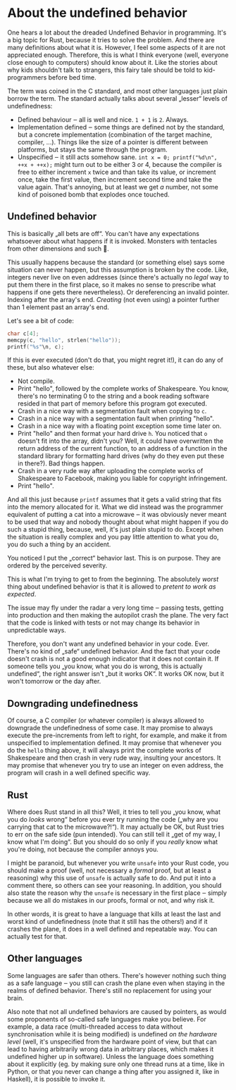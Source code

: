 # About the undefined behavior

One hears a lot about the dreaded Undefined Behavior in programming. It's a big
topic for Rust, because it tries to solve the problem. And there are many
definitions about what it is. However, I feel some aspects of it are not
appreciated enough. Therefore, this is what I think everyone (well, everyone
close enough to computers) should know about it. Like the stories about why kids
shouldn't talk to strangers, this fairy tale should be told to kid-programmers
before bed time.

The term was coined in the C standard, and most other languages just plain
borrow the term. The standard actually talks about several „lesser“ levels of
undefinedness:

* Defined behaviour ‒ all is well and nice. `1 + 1` is `2`. Always.
* Implementation defined ‒ some things are defined not by the standard, but a
  concrete implementation (combination of the target machine, compiler,
  ...). Things like the size of a pointer is different between platforms, but
  stays the same through the program.
* Unspecified ‒ it still acts somehow sane. `int x = 0; printf("%d\n", ++x +
  ++x);` might turn out to be either 3 or 4, because the compiler is free to
  either increment `x` twice and than take its value, or increment once, take
  the first value, then increment second time and take the value again. That's
  annoying, but at least we get *a* number, not some kind of poisoned bomb that
  explodes once touched.

## Undefined behavior

This is basically „all bets are off“. You can't have any expectations whatsoever
about what happens if it is invoked. Monsters with tentacles from other
dimensions and such 🐙.

This usually happens because the standard (or something else) says some
situation can never happen, but this assumption is broken by the code. Like,
integers never live on even addresses (since there's actually no *legal* way to
put them there in the first place, so it makes no sense to prescribe what
happens if one gets there nevertheless). Or dereferencing an invalid pointer.
Indexing after the array's end. *Creating* (not even using) a pointer further
than 1 element past an array's end.

Let's see a bit of code:

```C
char c[4];
memcpy(c, "hello", strlen("hello"));
printf("%s"\n, c);
```

If this is ever executed (don't do that, you might regret it!), it can do any
of these, but also whatever else:

* Not compile.
* Print "hello", followed by the complete works of Shakespeare. You know,
  there's no terminating 0 to the string and a book reading software resided in
  that part of memory before this program got executed.
* Crash in a nice way with a segmentation fault when copying to `c`.
* Crash in a nice way with a segmentation fault when printing "hello".
* Crash in a nice way with a floating point exception some time later on.
* Print "hello" and then format your hard drive `h`. You noticed that `o`
  doesn't fit into the array, didn't you? Well, it could have overwritten the
  return address of the current function, to an address of a function in the
  standard library for formatting hard drives (why do they even put these in
  there?). Bad things happen.
* Crash in a very rude way after uploading the complete works of Shakespeare to
  Facebook, making you liable for copyright infringement.
* Print "hello".

And all this just because `printf` assumes that it gets a valid string that
fits into the memory allocated for it. What we did instead was the programmer
equivalent of putting a cat into a microwave ‒ it was obviously never meant to
be used that way and nobody thought about what might happen if you do such a
stupid thing, because, well, it's just plain stupid to do. Except when the
situation is really complex and you pay little attention to what you do, you
do such a thing by an accident.

You noticed I put the „correct“ behavior last. This is on purpose. They are
ordered by the perceived severity.

This is what I'm trying to get to from the beginning. The absolutely *worst*
thing about undefined behavior is that it is allowed to *pretent to work as
expected*.

The issue may fly under the radar a very long time ‒ passing tests, getting into
production and then making the autopilot crash the plane. The very fact that the
code is linked with tests or not may change its behavior in unpredictable ways.

Therefore, you don't want any undefined behavior in your code. Ever. There's no
kind of „safe“ undefined behavior. And the fact that your code doesn't crash is
not a good enough indicator that it does not contain it. If someone tells you
„you know, what you do is wrong, this is actually undefined“, the right answer
isn't „but it works OK“. It works OK now, but it won't tomorrow or the day
after.

## Downgrading undefinedness

Of course, a C compiler (or whatever compiler) is always allowed to downgrade
the undefinedness of some case. It may promise to always execute the
pre-increments from left to right, for example, and make it from unspecified to
implementation defined. It may promise that whenever you do the `hello` thing
above, it will always print the complete works of Shakespeare and then crash in
very rude way, insulting your ancestors. It may promise that whenever you try to
use an integer on even address, the program will crash in a well defined
specific way.

## Rust

Where does Rust stand in all this? Well, it tries to tell you „you know, what
you do *looks* wrong“ before you ever try running the code („why are you
carrying that cat to the microwave?!“). It may actually be OK, but Rust tries
to err on the safe side (pun intended). You can still tell it „get of my way, I
know what I'm doing“. But you should do so only if you *really* know what you're
doing, not because the compiler annoys you.

I might be paranoid, but whenever you write `unsafe` into your Rust code, you
should make a proof (well, not necessary a *formal* proof, but at least a
reasoning) why this use of `unsafe` is actually safe to do. And put it into a
comment there, so others can see your reasoning. In addition, you should also
state the reason why the `unsafe` is necessary in the first place ‒ simply
because we all do mistakes in our proofs, formal or not, and why risk it.

In other words, it is great to have a language that kills at least the last and
worst kind of undefinedness (note that it still has the others!) and if it
crashes the plane, it does in a well defined and repeatable way. You can
actually test for that.

## Other languages

Some languages are safer than others. There's however nothing such thing as a
safe language ‒ you still can crash the plane even when staying in the realms of
defined behavior. There's still no replacement for using your brain.

Also note that not all undefined behaviors are caused by pointers, as would some
proponents of so-called safe languages make you believe. For example, a data
race (multi-threaded access to data without synchronisation while it is being
modified) is undefined *on the hardware level* (well, it's unspecified from the
hardware point of view, but that can lead to having arbitrarily wrong data in
arbitrary places, which makes it undefined higher up in software). Unless the
language does something about it explicitly (eg. by making sure only one thread
runs at a time, like in Python, or that you never can change a thing after you
assigned it, like in Haskell), it is possible to invoke it.
